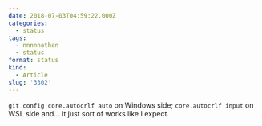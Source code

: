 ```yaml
---
date: 2018-07-03T04:59:22.000Z
categories:
  - status
tags:
  - nnnnnathan
  - status
format: status
kind:
  - Article
slug: '3302'
---
```

`git config core.autocrlf auto` on Windows side; `core.autocrlf input` on WSL side and… it just sort of works like I expect.
